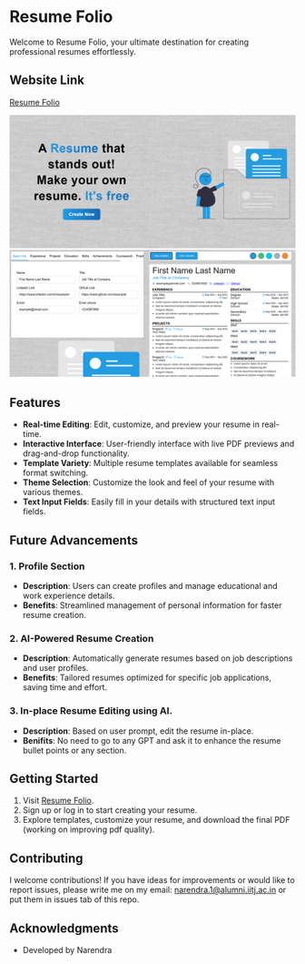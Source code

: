 # Resume Folio

Welcome to Resume Folio, your ultimate destination for creating professional resumes effortlessly.

## Website Link
[Resume Folio](https://resume-folio-frontend.vercel.app/)

<img src='/images/home-page.png' alt="editor" />
<img src='/images/editor.png' alt="editor" />

## Features

- **Real-time Editing**: Edit, customize, and preview your resume in real-time.
- **Interactive Interface**: User-friendly interface with live PDF previews and drag-and-drop functionality.
- **Template Variety**: Multiple resume templates available for seamless format switching.
- **Theme Selection**: Customize the look and feel of your resume with various themes.
- **Text Input Fields**: Easily fill in your details with structured text input fields.

## Future Advancements

### 1. Profile Section
- **Description**: Users can create profiles and manage educational and work experience details.
- **Benefits**: Streamlined management of personal information for faster resume creation.

### 2. AI-Powered Resume Creation
- **Description**: Automatically generate resumes based on job descriptions and user profiles.
- **Benefits**: Tailored resumes optimized for specific job applications, saving time and effort.

### 3. In-place Resume Editing using AI.
- **Description**: Based on user prompt, edit the resume in-place.
- **Benifits**: No need to go to any GPT and ask it to enhance the resume bullet points or any section. 

## Getting Started
1. Visit [Resume Folio](https://resume-folio-frontend.vercel.app/).
2. Sign up or log in to start creating your resume.
3. Explore templates, customize your resume, and download the final PDF (working on improving pdf quality).

## Contributing
I welcome contributions! If you have ideas for improvements or would like to report issues, please write me on my email: narendra.1@alumni.iitj.ac.in or put them in issues tab of this repo.

## Acknowledgments
- Developed by Narendra
